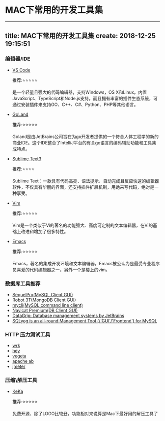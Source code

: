 # MAC下常用的开发工具集

---
title: MAC下常用的开发工具集
create: 2018-12-25 19:15:51
---

### 编辑器/IDE

- [VS Code](https://code.visualstudio.com/)

  推荐:⭐️⭐️⭐️⭐️⭐️

  是一个轻量且强大的代码编辑器，支持Windows，OS X和Linux。内置JavaScript、TypeScript和Node.js支持，而且拥有丰富的插件生态系统，可通过安装插件来支持GO、C++、C#、Python、PHP等其他语言。

- [GoLand](https://www.jetbrains.com/go/)

  推荐:⭐️⭐️⭐️⭐️⭐️

  Goland是由JetBrains公司旨在为go开发者提供的一个符合人体工程学的新的商业IDE。这个IDE整合了IntelliJ平台的有关go语言的编码辅助功能和工具集成特点。

- [Sublime Text3](www.sublimetext.com)

  推荐:⭐️⭐️⭐️⭐️

  Sublime Text：一款具有代码高亮、语法提示、自动完成且反应快速的编辑器软件，不仅具有华丽的界面，还支持插件扩展机制，用她来写代码，绝对是一种享受。

- [Vim](https://www.vim.org/)

  推荐:⭐️⭐️⭐️⭐️⭐️

  Vim是一个类似于Vi的著名的功能强大、高度可定制的文本编辑器，在Vi的基础上改进和增加了很多特性。

- [Emacs](http://www.gnu.org/software/emacs/)

  推荐:⭐️⭐️⭐️⭐️⭐️

  Emacs，著名的集成开发环境和文本编辑器。Emacs被公认为是最受专业程序员喜爱的代码编辑器之一，另外一个是楼上的vim。

### 数据库工具推荐

- [SequelPro(MySQL Client GUI)](https://www.sequelpro.com/)
-  [Robot 3T(MongoDB Client GUI)](https://robomongo.org/)
-  [mycli(MySQL command line client)](https://www.mycli.net/)
-  [Navicat Premium(DB Client GUI)](https://www.navicat.com/en/products/navicat-premium)
-  [DataGrip: Database management systems by JetBrains](https://www.jetbrains.com/datagrip/)
-  [SQLyog is an all-round Management Tool (/'GUI'/'Frontend') for MySQL](https://www.webyog.com/)

### HTTP 压力测试工具

- [wrk](https://github.com/wg/wrk)
- [hey](https://github.com/rakyll/hey)
- [vegeta](https://github.com/tsenart/vegeta)
- [apache ab](http://www.apache.org/)
- [jmeter](https://jmeter.apache.org/)

### 压缩\解压工具

- [KeKa](www.kekaosx.com)

  推荐:⭐️⭐️⭐️⭐️⭐️

  免费开源、除了LOGO比较丑，功能相对来说算是Mac下最好用的解压工具了
